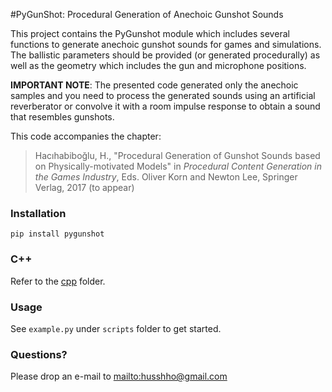 #PyGunShot: Procedural Generation of Anechoic Gunshot Sounds

This project contains the PyGunshot module which includes several functions to generate anechoic gunshot sounds for games and simulations. The ballistic parameters should be provided (or generated procedurally) as well as the geometry which includes the gun and microphone positions. 

**IMPORTANT NOTE**: The presented code generated only the anechoic samples and you need to process the generated sounds using an artificial reverberator or convolve it with a room impulse response to obtain a sound that resembles gunshots.   

This code accompanies the chapter:

> Hacıhabiboğlu, H., "Procedural Generation of Gunshot Sounds based on Physically-motivated Models" in *Procedural Content Generation in the Games Industry*, Eds. Oliver Korn and Newton Lee, Springer Verlag, 2017 (to appear)

### Installation

`pip install pygunshot`

### C++

Refer to the [cpp](./cpp) folder.

### Usage

See `example.py` under `scripts` folder to get started.

### Questions?

Please drop an e-mail to <mailto:husshho@gmail.com>
